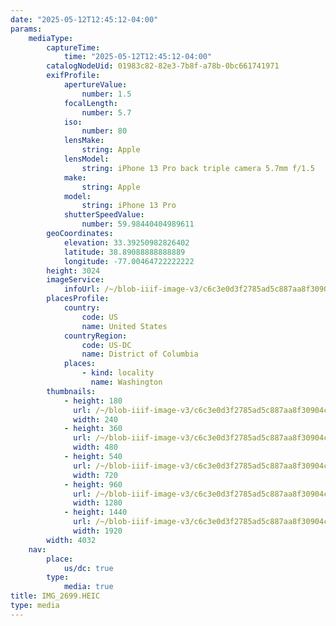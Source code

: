 ```yaml
---
date: "2025-05-12T12:45:12-04:00"
params:
    mediaType:
        captureTime:
            time: "2025-05-12T12:45:12-04:00"
        catalogNodeUid: 01983c82-82e3-7b8f-a78b-0bc661741971
        exifProfile:
            apertureValue:
                number: 1.5
            focalLength:
                number: 5.7
            iso:
                number: 80
            lensMake:
                string: Apple
            lensModel:
                string: iPhone 13 Pro back triple camera 5.7mm f/1.5
            make:
                string: Apple
            model:
                string: iPhone 13 Pro
            shutterSpeedValue:
                number: 59.98440404989611
        geoCoordinates:
            elevation: 33.39250982826402
            latitude: 38.89088888888889
            longitude: -77.00464722222222
        height: 3024
        imageService:
            infoUrl: /~/blob-iiif-image-v3/c6c3e0d3f2785ad5c887aa8f30904c69edf2487bb91feb74c71e46a173550008/info.json
        placesProfile:
            country:
                code: US
                name: United States
            countryRegion:
                code: US-DC
                name: District of Columbia
            places:
                - kind: locality
                  name: Washington
        thumbnails:
            - height: 180
              url: /~/blob-iiif-image-v3/c6c3e0d3f2785ad5c887aa8f30904c69edf2487bb91feb74c71e46a173550008/full/240%2C180/0/default.jpg
              width: 240
            - height: 360
              url: /~/blob-iiif-image-v3/c6c3e0d3f2785ad5c887aa8f30904c69edf2487bb91feb74c71e46a173550008/full/480%2C360/0/default.jpg
              width: 480
            - height: 540
              url: /~/blob-iiif-image-v3/c6c3e0d3f2785ad5c887aa8f30904c69edf2487bb91feb74c71e46a173550008/full/720%2C540/0/default.jpg
              width: 720
            - height: 960
              url: /~/blob-iiif-image-v3/c6c3e0d3f2785ad5c887aa8f30904c69edf2487bb91feb74c71e46a173550008/full/1280%2C960/0/default.jpg
              width: 1280
            - height: 1440
              url: /~/blob-iiif-image-v3/c6c3e0d3f2785ad5c887aa8f30904c69edf2487bb91feb74c71e46a173550008/full/1920%2C1440/0/default.jpg
              width: 1920
        width: 4032
    nav:
        place:
            us/dc: true
        type:
            media: true
title: IMG_2699.HEIC
type: media
---
```

